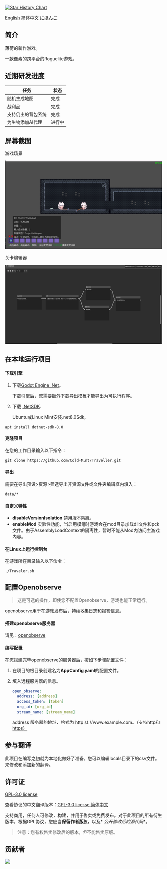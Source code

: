 [![Star History Chart](https://api.star-history.com/svg?repos=Cold-Mint/Traveller&type=Date)](https://star-history.com/#Cold-Mint/Traveller&Date)

[English](README.md) 简体中文 [にほんご](README_JA.md)

## 简介

薄荷的新作游戏。

一款像素的跨平台的Roguelite游戏。

## 近期研发进度

| 任务        | 状态  |
|-----------|-----|
| 随机生成地图    | 完成  |
| 战利品       | 完成  |
| 支持仍出的背包系统 | 完成  |
| 为生物添加AI代理 | 进行中 |

## 屏幕截图

游戏场景

![](screenshot/0.0.1/game_page.png)

关卡编辑器

![](screenshot/0.0.1/level_Graph_Editor.png)

## 在本地运行项目

#### 下载引擎

1. 下载[Godot Engine .Net](https://godotengine.org/)。

   下载引擎后，您需要额外下载导出模板才能导出为可执行程序。

2. 下载 [.NetSDK](https://dotnet.microsoft.com/download).

   Ubuntu或Linux Mint安装.net8.0Sdk。

```
apt install dotnet-sdk-8.0
```

#### 克隆项目

在您的工作目录输入以下指令：

```
git clone https://github.com/Cold-Mint/Traveller.git
```

#### 导出

需要在导出预设>资源>筛选导出非资源文件或文件夹编辑框内填入：

```
data/*
```

#### 自定义特性

- **disableVersionIsolation** 禁用版本隔离。
- **enableMod** 实验性功能，当启用模组时游戏会在mod目录加载dll文件和pck文件。由于AssemblyLoadContext的隔离性，暂时不能从Mod内访问主游戏内容。

#### 在Linux上运行控制台

在游戏所在目录输入以下命令：

```
./Traveler.sh
```

## 配置Openobserve

> 这是可选的操作，即使您不配置Openobserve，游戏也能正常运行。

openobserve用于在游戏发布后，持续收集日志和报警信息。

#### 搭建openobserve服务器

请见：[openobserve](https://github.com/openobserve/openobserve)

#### 编写配置

在您搭建完毕openobserve的服务器后，按如下步骤配置文件：

1. 在项目的根目录创建名为**AppConfig.yaml**的配置文件。

2. 填入远程服务器的信息。

   ```yaml
   open_observe:
     address: [address]
     access_token: [token]
     org_id: [org_id]
     stream_name: [stream_name]
   ```

   address 服务器的地址，格式为 http(s)://www.example.com。（支持http和https）

## 参与翻译

此项目在编写之初就为本地化做好了准备。您可以编辑locals目录下的csv文件。来修改和添加新的翻译。

## 许可证

[GPL-3.0 license](LICENSE)

查看协议的中文翻译版本：[GPL-3.0 license 简体中文](LICENSE_ZH)

支持商用，任何人可修改，构建，并用于售卖或免费发布。对于此项目的所有衍生版本，根据GPL协议，您应当**保留作者版权**，以及*
*公开修改后的源代码**。

> 注意：您有权售卖修改后的版本，但不能售卖原版。

## 贡献者

<a href="https://github.com/Cold-Mint/Traveller/graphs/contributors">
  <img src="https://contrib.rocks/image?repo=Cold-Mint/Traveller" />
</a>